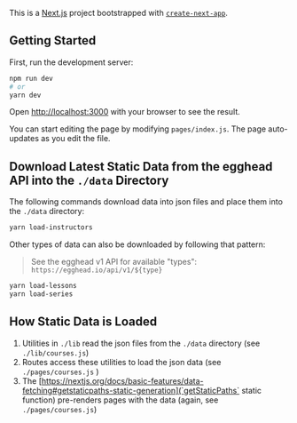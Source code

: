 This is a [Next.js](https://nextjs.org/) project bootstrapped with [`create-next-app`](https://github.com/zeit/next.js/tree/canary/packages/create-next-app).

## Getting Started

First, run the development server:

```bash
npm run dev
# or
yarn dev
```

Open [http://localhost:3000](http://localhost:3000) with your browser to see the result.

You can start editing the page by modifying `pages/index.js`. The page auto-updates as you edit the file.

## Download Latest Static Data from the egghead API into the `./data` Directory

The following commands download data into json files and place them into the `./data` directory:

```bash
yarn load-instructors
```

Other types of data can also be downloaded by following that pattern:

> See the egghead v1 API for available "types": `https://egghead.io/api/v1/${type}`

```bash
yarn load-lessons
yarn load-series
```

## How Static Data is Loaded

1.  Utilities in `./lib` read the json files from the `./data` directory (see `./lib/courses.js`)
2.  Routes access these utilities to load the json data (see `./pages/courses.js` )
3.  The [https://nextjs.org/docs/basic-features/data-fetching#getstaticpaths-static-generation](`getStaticPaths` static function) pre-renders pages with the data (again, see `./pages/courses.js`)
